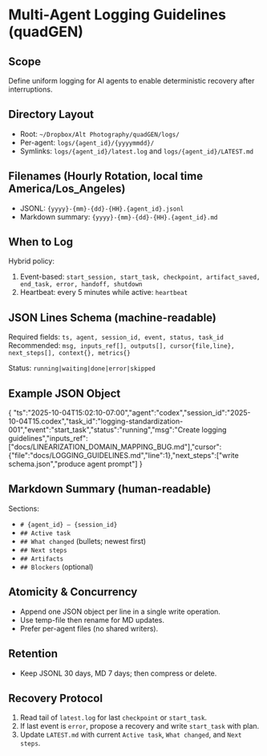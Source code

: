 # Multi‑Agent Logging Guidelines (quadGEN)

## Scope
Define uniform logging for AI agents to enable deterministic recovery after interruptions.

## Directory Layout
- Root: `~/Dropbox/Alt Photography/quadGEN/logs/`
- Per-agent: `logs/{agent_id}/{yyyymmdd}/`
- Symlinks: `logs/{agent_id}/latest.log` and `logs/{agent_id}/LATEST.md`

## Filenames (Hourly Rotation, local time America/Los_Angeles)
- JSONL: `{yyyy}-{mm}-{dd}-{HH}.{agent_id}.jsonl`
- Markdown summary: `{yyyy}-{mm}-{dd}-{HH}.{agent_id}.md`

## When to Log
Hybrid policy:
1) Event-based: `start_session, start_task, checkpoint, artifact_saved, end_task, error, handoff, shutdown`
2) Heartbeat: every 5 minutes while active: `heartbeat`

## JSON Lines Schema (machine-readable)
Required fields: `ts, agent, session_id, event, status, task_id`
Recommended: `msg, inputs_ref[], outputs[], cursor{file,line}, next_steps[], context{}, metrics{}`

Status: `running|waiting|done|error|skipped`

## Example JSON Object
{ "ts":"2025-10-04T15:02:10-07:00","agent":"codex","session_id":"2025-10-04T15.codex","task_id":"logging-standardization-001","event":"start_task","status":"running","msg":"Create logging guidelines","inputs_ref":["docs/LINEARIZATION_DOMAIN_MAPPING_BUG.md"],"cursor":{"file":"docs/LOGGING_GUIDELINES.md","line":1},"next_steps":["write schema.json","produce agent prompt"] }

## Markdown Summary (human-readable)
Sections:
- `# {agent_id} — {session_id}`
- `## Active task`
- `## What changed` (bullets; newest first)
- `## Next steps`
- `## Artifacts`
- `## Blockers` (optional)

## Atomicity & Concurrency
- Append one JSON object per line in a single write operation.
- Use temp-file then rename for MD updates.
- Prefer per-agent files (no shared writers).

## Retention
- Keep JSONL 30 days, MD 7 days; then compress or delete.

## Recovery Protocol
1) Read tail of `latest.log` for last `checkpoint` or `start_task`.
2) If last event is `error`, propose a recovery and write `start_task` with plan.
3) Update `LATEST.md` with current `Active task`, `What changed`, and `Next steps`.
